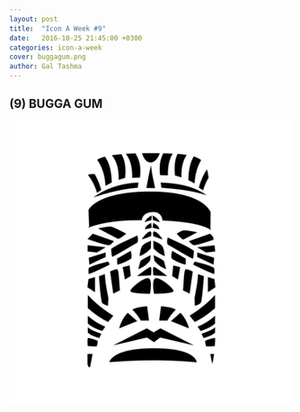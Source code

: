 ```yaml
---
layout: post
title:  "Icon A Week #9"
date:   2016-10-25 21:45:00 +0300
categories: icon-a-week
cover: buggagum.png 
author: Gal Tashma
---
```


## (9) BUGGA GUM 
![](/assets/img/buggagum.png)
